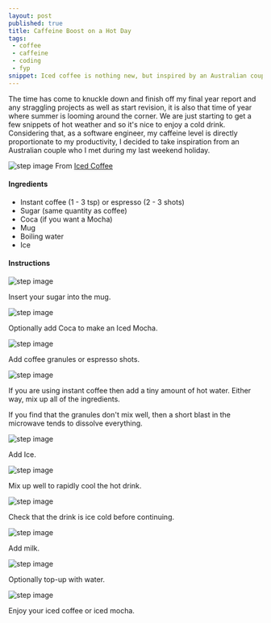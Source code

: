 ```yaml
---
layout: post
published: true
title: Caffeine Boost on a Hot Day
tags:
 - coffee
 - caffeine
 - coding
 - fyp
snippet: Iced coffee is nothing new, but inspired by an Australian couples recipe, here is my rendition of the popular drink.
---
```


The time has come to knuckle down and finish off my final year report and any straggling projects as well as start revision, it is also that time of year where summer is looming around the corner. We are just starting to get a few snippets of hot weather and so it's nice to enjoy a cold drink. Considering that, as a software engineer, my caffeine level is directly proportionate to my productivity, I decided to take inspiration from an Australian couple who I met during my last weekend holiday.

![step image](https://lh3.googleusercontent.com/avBFOXoM4J9kFj_18bB_mSO8fKZOgtj3qSuME5Ps4_86VqGhQYr2NqyQTCA_hBLf2z6a6N2-sk48eZTMwKAcawLhGLoQPDrFO1zx-Nenu64wV613qb8HjAzhG3EB3yXqxfyv-YNuIiw=w2566-h1924-no "Cover Picture")
From [Iced Coffee](https://photos.app.goo.gl/xNiNxMjP3chwVfB79)

#### Ingredients
* Instant coffee (1 - 3 tsp) or espresso (2 - 3 shots)
* Sugar (same quantity as coffee)
* Coca (if you want a Mocha)
* Mug
* Boiling water
* Ice

#### Instructions
![step image](https://lh3.googleusercontent.com/t6XFGQoFAhcQLL7-qmvMSHxZX8bUdsqGp4L0_wKHjofsWr-na5oxvAcZWBbwWbfZdn0eimLucqNBd6GjIk9nr7lNOj5NmrNJ_qtDIcci3csL72Kyi5Rz6lkULi-BvDuGs4bomaI30EI=w1444-h1924-no "Step Image")

Insert your sugar into the mug.

![step image](https://lh3.googleusercontent.com/TIoB-AXsTyWpiqD4IVgt0zrHIR7zhvZxzuMyt3bldhpm_mokGN-fvgq6DcDyW4wZsBSRTroRglFJYP5H0onbAviJRFv1hMn1HC7uIV7o76RZQ-qnYJVtAE_esGkGIf0nVLfQwn_Se8A=w1444-h1924-no "Step Image")

Optionally add Coca to make an Iced Mocha.

![step image](https://lh3.googleusercontent.com/myyC1EgxbH7VWfKiSJsEWhJ7carf1kWB6g4h9FEmEnKHaXulro2uHhPzvmPF72FKB7znBQ3AXR5Cd12YMvhH_qjPcOqpsub6NARVPLkqWiSDceW5z8hRFuVU_ZeuvQcVqgSXLvp9ZKA=w1444-h1924-no "Step Image")

Add coffee granules or espresso shots.

![step image](https://lh3.googleusercontent.com/5ffcd4qRrnICB74k7-ymsdT7PQ1rMn-5eQUZzMH6k9wQ7D6vnmjSdUS0kHMEYl98ioQvi3qE59BYCRUI0jJSdBJG_qjgGv5F4x5rcs3uC7g3M9cytoIJ21a-F05NtPH-Giw3LQlclKg=w1444-h1924-no "Step Image")

If you are using instant coffee then add a tiny amount of hot water. Either way, mix up all of the ingredients.

If you find that the granules don't mix well, then a short blast in the microwave tends to dissolve everything.

![step image](https://lh3.googleusercontent.com/tNW8IXiBN7sT6Y3TEuH8C-_mTmE2UvEqFik4iLgXWL8FVYjf4WeLPPmWaAhdQCuImOOvQbJBeiAHDJuZLjglBuKzWjp3P-GT9zGt8TAH_yicJZlem5JDuN7Yt2rDdn8Zwq4wPwbJ-qU=w1444-h1924-no "Step Image")

Add Ice.

![step image](https://lh3.googleusercontent.com/shgOQCpsjJI9NI5v53iflhuqoYAciRcasxr7IAUqY_YmgqA1fN6OLqGUogue2EWsG9o-R_wK-vHS1aMHZ6gAP5ZAGvndMrx6UsM2Cvz_MQsLjBSS9VPN4KIrLKCnvg6brxAw448iBoc=w285-h379-no "Step Image")

Mix up well to rapidly cool the hot drink.

![step image](https://lh3.googleusercontent.com/dHpYBIPnjn8WwDmi6tTPQUEArIEUG__pcn80XIJVBKnv5yrt6OctA8zlJZ62mFSC1TiKcVY_hs19OttH3Wx35ksVWpfsdEfG_cd-OVp3Nq3Q08b9GzRhepF6sljG2E3-eRUpvuAadZg=w285-h379-no "Step Image")

Check that the drink is ice cold before continuing.

![step image](https://lh3.googleusercontent.com/sqk7QjCSwQV0UtS5fSQ47KD1nt1mo4ThRnSdTjbCh57xeKJ9dMFqAr2q8s3xCELsRZHhhj3rIQg95zmoTcTtgtL73UIwrbbAXzEDLKsLWfHfD_FU7MCRHwrB81IvO_1q5tuwWfXwOH0=w284-h379-no "Step Image")

Add milk.

![step image](https://lh3.googleusercontent.com/7Jlx7Vq4vcKfnhlLxHQWLuZC2HW2q9asDvQVD9vmdWps6SMRXPpMxcHeQqlffNjvCNlnJJazbY7nVSEZtcKHgE6JHjwiF3JmfzsIP4the9bJH4JybFU7Bd724POhcxtEfm6Bcjl5jmw=w1444-h1924-no "Step Image")

Optionally top-up with water.

![step image](https://lh3.googleusercontent.com/ZFY5rnkFwugcBc0ocojf3HuCEm2XiUjJcAlxYYvde92QR6jmN2xne5l6a7ljBQLrfzjzHybi2nziIEkGvdiG7iw6FCpXmrTKH-qDMSYD1dP14JKFpn7ZOaFcl6oqvmiXe9u2Ds5M094=w1444-h1924-no "Step Image")

Enjoy your iced coffee or iced mocha.
